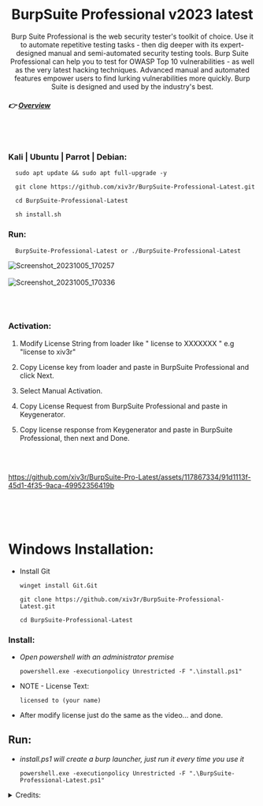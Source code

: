 # <h1 align="center"> BurpSuite Professional v2023 latest </h1>
<p align="center"> Burp Suite Professional is the web security tester's toolkit of choice. Use it to automate repetitive testing tasks - then dig deeper with its expert-designed manual and semi-automated security testing tools. Burp Suite Professional can help you to test for OWASP Top 10 vulnerabilities - as well as the very latest hacking techniques. Advanced manual and automated features empower users to find lurking vulnerabilities more quickly. Burp Suite is designed and used by the industry's best. </p>


##### 👉 [Overview](https://portswigger.net/burp/pro)
<br></br>


### Kali | Ubuntu | Parrot | Debian:


      sudo apt update && sudo apt full-upgrade -y

      git clone https://github.com/xiv3r/BurpSuite-Professional-Latest.git
  
      cd BurpSuite-Professional-Latest

      sh install.sh

### Run:

      BurpSuite-Professional-Latest or ./BurpSuite-Professional-Latest

    
![Screenshot_20231005_170257](https://github.com/xiv3r/BurpSuite-Pro-Latest/assets/117867334/388a9a07-e140-4953-b7a6-c688e4953d25)
<br></br>
![Screenshot_20231005_170336](https://github.com/xiv3r/BurpSuite-Pro-Latest/assets/117867334/012eab07-352e-4fe4-b6f7-9ab5a9ffff78)

<br></br>

### Activation:


1. Modify License String from loader like " license to XXXXXXX " e.g "license to xiv3r"

2. Copy License key from loader and paste in BurpSuite Professional and click Next.

3. Select Manual Activation.

4. Copy License Request from BurpSuite Professional and paste in Keygenerator.

5. Copy license response from Keygenerator and paste in BurpSuite Professional, then next and Done.

<br></br>

https://github.com/xiv3r/BurpSuite-Pro-Latest/assets/117867334/91d1113f-45d1-4f35-9aca-49952356419b

<br>
<br></br>

# Windows Installation:

- Install Git

      winget install Git.Git
  
      git clone https://github.com/xiv3r/BurpSuite-Professional-Latest.git

      cd BurpSuite-Professional-Latest

 ### Install:
 
- *Open powershell with an administrator premise*

      powershell.exe -executionpolicy Unrestricted -F ".\install.ps1"


- NOTE - License Text: 

      licensed to (your name)


- After modify license just do the same as the video...
and done.


## Run:

- *install.ps1 will create a burp launcher, just run it every time you use it*

      powershell.exe -executionpolicy Unrestricted -F ".\BurpSuite-Professional-Latest.ps1"


<details><summary>Credits:</summary>
      
* `loader.jar` 👉 [h3110w0r1d](https://github.com/h3110w0r1d)
</details>
